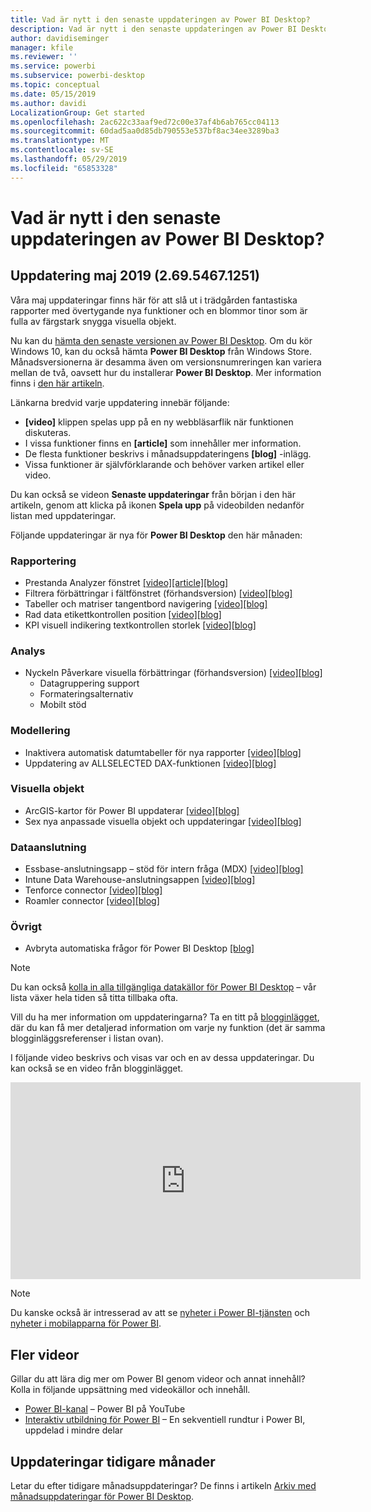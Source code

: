 ```yaml
---
title: Vad är nytt i den senaste uppdateringen av Power BI Desktop?
description: Vad är nytt i den senaste uppdateringen av Power BI Desktop?
author: davidiseminger
manager: kfile
ms.reviewer: ''
ms.service: powerbi
ms.subservice: powerbi-desktop
ms.topic: conceptual
ms.date: 05/15/2019
ms.author: davidi
LocalizationGroup: Get started
ms.openlocfilehash: 2ac622c33aaf9ed72c00e37af4b6ab765cc04113
ms.sourcegitcommit: 60dad5aa0d85db790553e537bf8ac34ee3289ba3
ms.translationtype: MT
ms.contentlocale: sv-SE
ms.lasthandoff: 05/29/2019
ms.locfileid: "65853328"
---
```

# <a name="whats-new-in-the-latest-power-bi-desktop-update"></a>Vad är nytt i den senaste uppdateringen av Power BI Desktop? 

## <a name="may-2019-update-26954671251"></a>Uppdatering maj 2019 (2.69.5467.1251)

Våra maj uppdateringar finns här för att slå ut i trädgården fantastiska rapporter med övertygande nya funktioner och en blommor tinor som är fulla av färgstark snygga visuella objekt. 

Nu kan du [hämta den senaste versionen av Power BI Desktop](https://powerbi.microsoft.com/desktop). Om du kör Windows 10, kan du också hämta **Power BI Desktop** från Windows Store. Månadsversionerna är desamma även om versionsnumreringen kan variera mellan de två, oavsett hur du installerar **Power BI Desktop**. Mer information finns i [den här artikeln](desktop-get-the-desktop.md). 

Länkarna bredvid varje uppdatering innebär följande:

* **[video]** klippen spelas upp på en ny webbläsarflik när funktionen diskuteras.
* I vissa funktioner finns en **[article]** som innehåller mer information.
* De flesta funktioner beskrivs i månadsuppdateringens **[blog]** -inlägg.
* Vissa funktioner är självförklarande och behöver varken artikel eller video.

Du kan också se videon **Senaste uppdateringar** från början i den här artikeln, genom att klicka på ikonen **Spela upp** på videobilden nedanför listan med uppdateringar.

Följande uppdateringar är nya för **Power BI Desktop** den här månaden:

### <a name="reporting"></a>Rapportering
* Prestanda Analyzer fönstret [[video]](https://youtu.be/O8GlHDz8xUQ?t=10)[[article]](desktop-performance-analyzer.md)[[blog]    ](https://powerbi.microsoft.com/blog/power-bi-desktop-may-2019-feature-summary/#perfAnalyzer) 
* Filtrera förbättringar i fältfönstret (förhandsversion) [[video]](https://youtu.be/O8GlHDz8xUQ?t=377)[[blog]  ](https://powerbi.microsoft.com/blog/power-bi-desktop-may-2019-feature-summary/#filterPane)
* Tabeller och matriser tangentbord navigering [[video]](https://youtu.be/O8GlHDz8xUQ?t=518)[[blog]  ](https://powerbi.microsoft.com/blog/power-bi-desktop-may-2019-feature-summary/#accessibility)
* Rad data etikettkontrollen position [[video]](https://youtu.be/O8GlHDz8xUQ?t=572)[[blog]  ](https://powerbi.microsoft.com/blog/power-bi-desktop-may-2019-feature-summary/#dataLabels)
* KPI visuell indikering textkontrollen storlek [[video]](https://youtu.be/O8GlHDz8xUQ?t=664)[[blog]  ](https://powerbi.microsoft.com/blog/power-bi-desktop-may-2019-feature-summary/#kpi)


### <a name="analytics"></a>Analys
* Nyckeln Påverkare visuella förbättringar (förhandsversion) [[video]](https://youtu.be/O8GlHDz8xUQ?t=717)[[blog]  ](https://powerbi.microsoft.com/blog/power-bi-desktop-may-2019-feature-summary/#keyInfluencers) 
    * Datagruppering support 
    * Formateringsalternativ
    * Mobilt stöd


### <a name="modeling"></a>Modellering
* Inaktivera automatisk datumtabeller för nya rapporter [[video]](https://youtu.be/O8GlHDz8xUQ?t=984)[[blog]  ](https://powerbi.microsoft.com/blog/power-bi-desktop-may-2019-feature-summary/#autoDate) 
* Uppdatering av ALLSELECTED DAX-funktionen [[video]](https://youtu.be/O8GlHDz8xUQ?t=1080)[[blog]  ](https://powerbi.microsoft.com/blog/power-bi-desktop-may-2019-feature-summary/#dax) 


### <a name="visuals"></a>Visuella objekt
* ArcGIS-kartor för Power BI uppdaterar [[video]](https://youtu.be/O8GlHDz8xUQ?t=1093)[[blog]  ](https://powerbi.microsoft.com/blog/power-bi-desktop-may-2019-feature-summary/#esri) 
* Sex nya anpassade visuella objekt och uppdateringar [[video]](https://youtu.be/O8GlHDz8xUQ?t=1199)[[blog]  ](https://powerbi.microsoft.com/blog/power-bi-desktop-may-2019-feature-summary/#mapbox) 


### <a name="data-connectivity"></a>Dataanslutning
* Essbase-anslutningsapp – stöd för intern fråga (MDX) [[video]](https://youtu.be/O8GlHDz8xUQ?t=2518)[[blog]  ](https://powerbi.microsoft.com/blog/power-bi-desktop-may-2019-feature-summary/#essbase) 
* Intune Data Warehouse-anslutningsappen [[video]](https://youtu.be/O8GlHDz8xUQ?t=2538)[[blog]   ](https://powerbi.microsoft.com/blog/power-bi-desktop-may-2019-feature-summary/#intune) 
* Tenforce connector [[video]](https://youtu.be/O8GlHDz8xUQ?t=2560)[[blog]  ](https://powerbi.microsoft.com/blog/power-bi-desktop-may-2019-feature-summary/#tenforce) 
* Roamler connector [[video]](https://youtu.be/O8GlHDz8xUQ?t=2596)[[blog]  ](https://powerbi.microsoft.com/blog/power-bi-desktop-may-2019-feature-summary/#roamler) 


### <a name="other"></a>Övrigt
* Avbryta automatiska frågor för Power BI Desktop [[blog]](https://powerbi.microsoft.com/blog/power-bi-desktop-may-2019-feature-summary/#queryCancellation) 

> [!NOTE]
> Du kan också [kolla in alla tillgängliga datakällor för Power BI Desktop](desktop-data-sources.md) – vår lista växer hela tiden så titta tillbaka ofta.

Vill du ha mer information om uppdateringarna? Ta en titt på [blogginlägget](https://powerbi.microsoft.com/blog/power-bi-desktop-may-2019-feature-summary/), där du kan få mer detaljerad information om varje ny funktion (det är samma blogginläggsreferenser i listan ovan).


I följande video beskrivs och visas var och en av dessa uppdateringar. Du kan också se en video från blogginlägget.

<iframe width="560" height="315" src="https://www.youtube.com/embed/O8GlHDz8xUQ" frameborder="0" allow="accelerometer; autoplay; encrypted-media; gyroscope; picture-in-picture" allowfullscreen></iframe>

> [!NOTE]
> Du kanske också är intresserad av att se [nyheter i Power BI-tjänsten](service-whats-new.md) och [nyheter i mobilapparna för Power BI](consumer/mobile/mobile-whats-new-in-the-mobile-apps.md).

## <a name="more-videos"></a>Fler videor

Gillar du att lära dig mer om Power BI genom videor och annat innehåll? Kolla in följande uppsättning med videokällor och innehåll.

-   [Power BI-kanal](https://www.youtube.com/user/mspowerbi) – Power BI på YouTube
-   [Interaktiv utbildning för Power BI](https://powerbi.microsoft.com/guided-learning/) – En sekventiell rundtur i Power BI, uppdelad i mindre delar

## <a name="previous-months-updates"></a>Uppdateringar tidigare månader

Letar du efter tidigare månadsuppdateringar? De finns i artikeln [Arkiv med månadsuppdateringar för Power BI Desktop](desktop-latest-update-archive.md).
